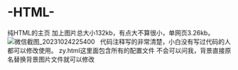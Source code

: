 # -HTML-
纯HTML的主页
加上图片总大小132kb，有点大不算很小，单网页3.26kb。
![微信截图_20231024225400](https://github.com/907609732/-HTML-/assets/109679346/d42070a1-f9c1-42f8-a1b7-b0bfcd671ff8)  
代码注释写的非常清楚，小白没有写过代码的人都可以修改使用。
zy.html这里面包含所有的配置文件
不会可以问我，背景直接原名替换背景图片文件就可以修改
